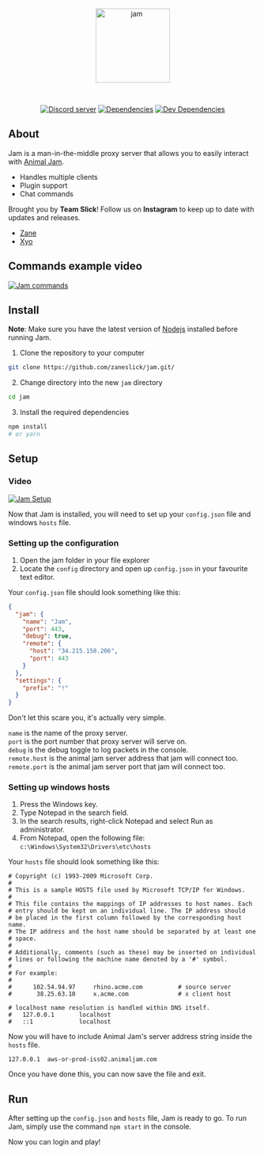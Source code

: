 <div align="center">
  <br />
  <p>
    <img src="https://i.imgur.com/cLLrI4M.png" width="150" alt="jam" />
  </p>
  <br />
  <p>
    <a href="https://discord.gg/deb3aXu"><img src="https://discordapp.com/api/guilds/653142786194931712/embed.png" alt="Discord server" /></a>
    <a href="https://david-dm.org/zaneslick/jam"><img src="https://david-dm.org/zaneslick/jam/status.svg" alt="Dependencies" /></a>
    <a href="https://david-dm.org/zaneslick/jam?type=dev"><img src="https://david-dm.org/zaneslick/jam/dev-status.svg" alt="Dev Dependencies" /></a>
  </p>
</div>

## About

Jam is a man-in-the-middle proxy server that allows you to easily interact with [Animal Jam](http://animaljam.com).

- Handles multiple clients
- Plugin support
- Chat commands

Brought you by **Team Slick**! Follow us on **Instagram** to keep up to date with updates and releases. 

- [Zane](https://www.instagram.com/zane.slick)
- [Xyo](https://www.instagram.com/xyo.slick)

## Commands example video

[![Jam commands](https://i.imgur.com/WsmyKwG.jpg)](https://giant.gfycat.com/AnguishedGivingAllosaurus.webm)

## Install

**Note**: Make sure you have the latest version of [Nodejs](https://nodejs.org/en/) installed before running Jam.

1. Clone the repository to your computer

```bash
git clone https://github.com/zaneslick/jam.git/
```

2. Change directory into the new `jam` directory

```bash
cd jam
```

3. Install the required dependencies

```bash
npm install
# or yarn
```

## Setup

### Video

[![Jam Setup](https://i.imgur.com/v1WynfR.png)](https://streamable.com/5agkh)


Now that Jam is installed, you will need to set up your `config.json` file and windows `hosts` file.

### Setting up the configuration

1. Open the jam folder in your file explorer
2. Locate the `config` directory and open up `config.json` in your favourite text editor.

Your `config.json` file should look something like this:

```json
{
  "jam": {
    "name": "Jam",
    "port": 443,
    "debug": true,
    "remote": {
      "host": "34.215.158.206", 
      "port": 443
    }
  },
  "settings": {
    "prefix": "!"
  }
}
```
Don't let this scare you, it's actually very simple.

`name` is the name of the proxy server.  
`port` is the port number that proxy server will serve on.  
`debug` is the debug toggle to log packets in the console.  
`remote.host` is the animal jam server address that jam will connect too.  
`remote.port` is the animal jam server port that jam will connect too.

### Setting up windows hosts

1. Press the Windows key.
2. Type Notepad in the search field.
3. In the search results, right-click Notepad and select Run as administrator.
4. From Notepad, open the following file: `c:\Windows\System32\Drivers\etc\hosts`

Your `hosts` file should look something like this:

```
# Copyright (c) 1993-2009 Microsoft Corp.
#
# This is a sample HOSTS file used by Microsoft TCP/IP for Windows.
#
# This file contains the mappings of IP addresses to host names. Each
# entry should be kept on an individual line. The IP address should
# be placed in the first column followed by the corresponding host name.
# The IP address and the host name should be separated by at least one
# space.
#
# Additionally, comments (such as these) may be inserted on individual
# lines or following the machine name denoted by a '#' symbol.
#
# For example:
#
#      102.54.94.97     rhino.acme.com          # source server
#       38.25.63.10     x.acme.com              # x client host

# localhost name resolution is handled within DNS itself.
#	127.0.0.1       localhost
#	::1             localhost
```

Now you will have to include Animal Jam's server address string inside the `hosts` file.

```
127.0.0.1  aws-or-prod-iss02.animaljam.com
```

Once you have done this, you can now save the file and exit.

## Run

After setting up the `config.json` and `hosts` file, Jam is ready to go. To run Jam, simply use the command `npm start` in the console.

Now you can login and play!

